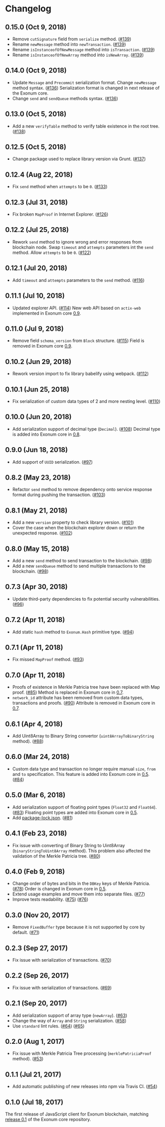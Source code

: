 # Changelog

## 0.15.0 (Oct 9, 2018)

* Remove `cutSignature` field from `serialize` method. ([#139][pr-139])
* Rename `newMessage` method into `newTransaction`. ([#139][pr-139])
* Rename `isInstanceofOfNewMessage` method into `isTransaction`. ([#139][pr-139])
* Rename `isInstanceofOfNewArray` method into `isNewArray`. ([#139][pr-139])

## 0.14.0 (Oct 9, 2018)

* Update `Message` and `Precommit` serialization format. Change `newMessage` method syntax. ([#136][pr-136])
Serialization format is changed in next release of the Exonum core.
* Change `send` and `sendQueue` methods syntax. ([#136][pr-136])

## 0.13.0 (Oct 5, 2018)

* Add a new `verifyTable` method to verify table existence in the root tree. ([#138][pr-138])

## 0.12.5 (Oct 5, 2018)

* Change package used to replace library version via Grunt. ([#137][pr-137])

## 0.12.4 (Aug 22, 2018)

* Fix `send` method when `attempts` to be `0`. ([#133][pr-133])

## 0.12.3 (Jul 31, 2018)

* Fix broken `MapProof` in Internet Explorer. ([#126][pr-126])

## 0.12.2 (Jul 25, 2018)

* Rework `send` method to ignore wrong and error responses from blockchain node.
Swap `timeout` and `attempts` parameters int the `send` method.
Allow `attempts` to be `0`. ([#122][pr-122])

## 0.12.1 (Jul 20, 2018)

* Add `timeout` and `attempts` parameters to the `send` method. ([#116][pr-116])

## 0.11.1 (Jul 10, 2018)

* Updated explorer API. ([#114][pr-114])
New web API based on `actix-web` implemented in Exonum core [0.9][release-0.9].

## 0.11.0 (Jul 9, 2018)

* Remove field `schema_version` from `Block` structure. ([#115][pr-115])
Field is removed in Exonum core [0.9][release-0.9].

## 0.10.2 (Jun 29, 2018)

* Rework version import to fix library babelify using webpack. ([#112][pr-112])

## 0.10.1 (Jun 25, 2018)

* Fix serialization of custom data types of 2 and more nesting level. ([#110][pr-110])

## 0.10.0 (Jun 20, 2018)

* Add serialization support of decimal type (`Decimal`). ([#108][pr-108])
Decimal type is added into Exonum core in [0.8][release-0.8].

## 0.9.0 (Jun 18, 2018)

* Add support of `UUID` serialization. ([#97][pr-97])

## 0.8.2 (May 23, 2018)

* Refactor `send` method to remove dependency onto service response format during pushing the transaction. ([#103][pr-103])

## 0.8.1 (May 21, 2018)

* Add a new `version` property to check library version. ([#101][pr-101])
* Cover the case when the blockchain explorer down or return the unexpected response. ([#102][pr-102])

## 0.8.0 (May 15, 2018)

* Add a new `send` method to send transaction to the blockchain. ([#98][pr-98])
* Add a new `sendQueue` method to send multiple transactions to the blockchain. ([#98][pr-98])

## 0.7.3 (Apr 30, 2018)

* Update third-party dependencies to fix potential security vulnerabilities. ([#96][pr-96])

## 0.7.2 (Apr 11, 2018)

* Add static `hash` method to `Exonum.Hash` primitive type. ([#94][pr-94])

## 0.7.1 (Apr 11, 2018)

* Fix missed `MapProof` method. ([#93][pr-93])

## 0.7.0 (Apr 11, 2018)

* Proofs of existence in Merkle Patricia tree have been replaced with Map proof. ([#85][pr-85])
Method is replaced in Exonum core in [0.7][release-0.7].
* `network_id` attribute has been removed from custom data types, transactions and proofs. ([#90][pr-90])
Attribute is removed in Exonum core in [0.7][release-0.7].

## 0.6.1 (Apr 4, 2018)

* Add Uint8Array to Binary String convertor (`uint8ArrayToBinaryString` method). ([#88][pr-88])

## 0.6.0 (Mar 24, 2018)

* Custom data type and transaction no longer require manual `size`, `from` and `to` specification.
This feature is added into Exonum core in [0.5][release-0.5]. ([#84][pr-84])

## 0.5.0 (Mar 6, 2018)

* Add serialization support of floating point types (`Float32` and `Float64`). ([#83][pr-83])
Floating point types are added into Exonum core in [0.5][release-0.5].
* Add [package-lock.json](package-lock.json). ([#81][pr-81])

## 0.4.1 (Feb 23, 2018)

* Fix issue with converting of Binary String to Uint8Array (`binaryStringToUint8Array` method).
This problem also affected the validation of the Merkle Patricia tree. ([#80][pr-80])

## 0.4.0 (Feb 9, 2018)

* Change order of bytes and bits in the `DBKey` keys of Merkle Patricia. ([#78][pr-78])
Order is changed in Exonum core in [0.5][release-0.5].
* Extend usage examples and move them into separate files. ([#77][pr-77])
* Improve tests readability. ([#75][pr-75]) ([#76][pr-76])

## 0.3.0 (Nov 20, 2017)

* Remove `FixedBuffer` type because it is not supported by core by default. ([#71][pr-71])

## 0.2.3 (Sep 27, 2017)

* Fix issue with serialization of transactions. ([#70][pr-70])

## 0.2.2 (Sep 26, 2017)

* Fix issue with serialization of transactions. ([#69][pr-69])

## 0.2.1 (Sep 20, 2017)

* Add serialization support of array type (`newArray`). ([#63][pr-63])
* Change the way of `Array` and `String` serialization. ([#58][pr-58])
* Use `standard` lint rules. ([#64][pr-64]) ([#65][pr-65])

## 0.2.0 (Aug 1, 2017)

* Fix issue with Merkle Patricia Tree processing (`merklePatriciaProof` method). ([#53][pr-53])

## 0.1.1 (Jul 21, 2017)

* Add automatic publishing of new releases into npm via Travis CI. ([#54][pr-54])

## 0.1.0 (Jul 18, 2017)

The first release of JavaScript client for Exonum blockchain,
matching [release 0.1][release-0.1] of the Exonum core repository.

[release-0.9]: https://github.com/exonum/exonum/blob/master/CHANGELOG.md#090---2018-07-19
[release-0.8]: https://github.com/exonum/exonum/blob/master/CHANGELOG.md#08---2018-05-31
[release-0.7]: https://github.com/exonum/exonum/blob/master/CHANGELOG.md#07---2018-04-11
[release-0.5]: https://github.com/exonum/exonum/blob/master/CHANGELOG.md#05---2018-01-30
[release-0.1]: https://github.com/exonum/exonum/releases/tag/v0.1
[pr-139]: https://github.com/exonum/exonum-client/pull/139
[pr-138]: https://github.com/exonum/exonum-client/pull/138
[pr-137]: https://github.com/exonum/exonum-client/pull/137
[pr-136]: https://github.com/exonum/exonum-client/pull/136
[pr-133]: https://github.com/exonum/exonum-client/pull/133
[pr-126]: https://github.com/exonum/exonum-client/pull/126
[pr-122]: https://github.com/exonum/exonum-client/pull/122
[pr-116]: https://github.com/exonum/exonum-client/pull/116
[pr-115]: https://github.com/exonum/exonum-client/pull/115
[pr-114]: https://github.com/exonum/exonum-client/pull/114
[pr-112]: https://github.com/exonum/exonum-client/pull/112
[pr-110]: https://github.com/exonum/exonum-client/pull/110
[pr-108]: https://github.com/exonum/exonum-client/pull/108
[pr-103]: https://github.com/exonum/exonum-client/pull/103
[pr-102]: https://github.com/exonum/exonum-client/pull/102
[pr-101]: https://github.com/exonum/exonum-client/pull/101
[pr-98]: https://github.com/exonum/exonum-client/pull/98
[pr-97]: https://github.com/exonum/exonum-client/pull/97
[pr-96]: https://github.com/exonum/exonum-client/pull/96
[pr-94]: https://github.com/exonum/exonum-client/pull/94
[pr-93]: https://github.com/exonum/exonum-client/pull/93
[pr-90]: https://github.com/exonum/exonum-client/pull/90
[pr-88]: https://github.com/exonum/exonum-client/pull/88
[pr-85]: https://github.com/exonum/exonum-client/pull/85
[pr-84]: https://github.com/exonum/exonum-client/pull/84
[pr-83]: https://github.com/exonum/exonum-client/pull/83
[pr-81]: https://github.com/exonum/exonum-client/pull/81
[pr-80]: https://github.com/exonum/exonum-client/pull/80
[pr-78]: https://github.com/exonum/exonum-client/pull/78
[pr-77]: https://github.com/exonum/exonum-client/pull/77
[pr-76]: https://github.com/exonum/exonum-client/pull/76
[pr-75]: https://github.com/exonum/exonum-client/pull/75
[pr-71]: https://github.com/exonum/exonum-client/pull/71
[pr-70]: https://github.com/exonum/exonum-client/pull/70
[pr-69]: https://github.com/exonum/exonum-client/pull/69
[pr-65]: https://github.com/exonum/exonum-client/pull/65
[pr-64]: https://github.com/exonum/exonum-client/pull/64
[pr-63]: https://github.com/exonum/exonum-client/pull/63
[pr-58]: https://github.com/exonum/exonum-client/pull/58
[pr-54]: https://github.com/exonum/exonum-client/pull/54
[pr-53]: https://github.com/exonum/exonum-client/pull/53
